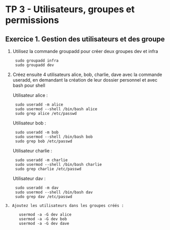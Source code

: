 # TP 3 - Utilisateurs, groupes et permissions
## Exercice 1. Gestion des utilisateurs et des groupe


1.   Utilisez la commande groupadd pour créer deux groupes dev et infra  


          sudo groupadd infra
          sudo groupadd dev

2.   Créez ensuite 4 utilisateurs alice, bob, charlie, dave avec la commande useradd, en demandant la
création de leur dossier personnel et avec bash pour shell
      
     Utilisateur alice :  
     
          sudo useradd -m alice
          sudo usermod --shell /bin/bash alice
          sudo grep alice /etc/passwd
          
          
     Utilisateur bob :
          
          sudo useradd -m bob
          sudo usermod --shell /bin/bash bob
          sudo grep bob /etc/passwd
          
        
     Utilisateur charlie :
          
          sudo useradd -m charlie
          sudo usermod --shell /bin/bash charlie
          sudo grep charlie /etc/passwd     
   
     Utilisateur dav :
          
          sudo useradd -m dav
          sudo usermod --shell /bin/bash dav
          sudo grep dav /etc/passwd      
          
    3. Ajoutez les utilisateurs dans les groupes créés :
    
          usermod -a -G dev alice
          usermod -a -G dev bob 
          usermod -a -G dev dave
